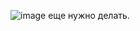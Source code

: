 ![image](https://github.com/VitaliiPytymko-Kh/D3-Wpf/assets/137927518/9ae2c793-59dd-4018-98e5-a983d24b6b79)
еще нужно делать.
